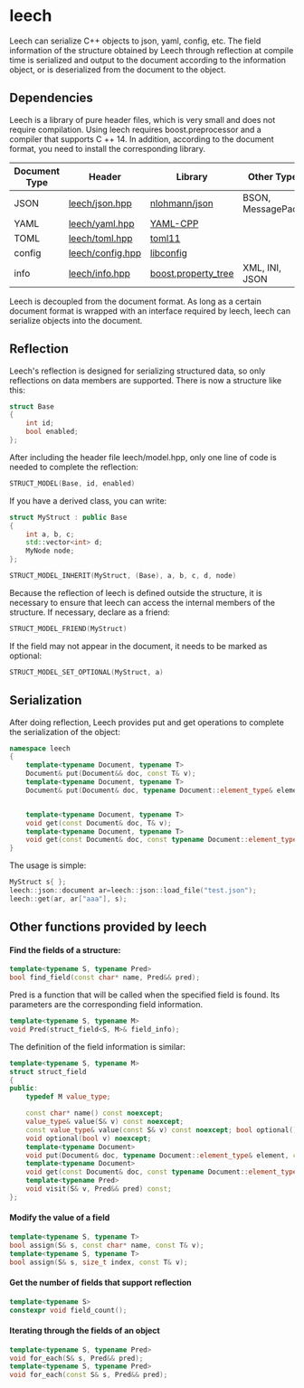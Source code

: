 # leech
Leech can serialize C++ objects to json, yaml, config, etc. The field information of the structure obtained by Leech through reflection at compile time is serialized and output to the document according to the information object, or is deserialized from the document to the object.

## Dependencies

Leech is a library of pure header files, which is very small and does not require compilation. Using leech requires boost.preprocessor and a compiler that supports C ++ 14. In addition, according to the document format, you need to install the corresponding library.

| Document Type | Header | Library | Other Type |
| ------- | ------ | ------ | ------ |
| JSON | [leech/json.hpp](https://github.com/znone/leech/blob/master/include/leech/json.hpp) | [nlohmann/json](https://github.com/nlohmann/json) | BSON, MessagePack
| YAML | [leech/yaml.hpp](https://github.com/znone/leech/blob/master/include/leech/yaml.hpp) | [YAML-CPP](https://github.com/jbeder/yaml-cpp) |
| TOML |  [leech/toml.hpp](https://github.com/znone/leech/blob/master/include/leech/toml.hpp) | [toml11](https://github.com/ToruNiina/toml11) |
| config |  [leech/config.hpp](https://github.com/znone/leech/blob/master/include/leech/config.hpp) | [libconfig](https://github.com/hyperrealm/libconfig) |
| info |  [leech/info.hpp](https://github.com/znone/leech/blob/master/include/leech/info.hpp) | [boost.property_tree](https://www.boost.org/doc/libs/release/libs/property_tree/) | XML, INI, JSON

Leech is decoupled from the document format. As long as a certain document format is wrapped with an interface required by leech, leech can serialize objects into the document.

## Reflection

Leech's reflection is designed for serializing structured data, so only reflections on data members are supported.
There is now a structure like this:

```C++
struct Base
{
	int id;
	bool enabled;
};
```
After including the header file leech/model.hpp, only one line of code is needed to complete the reflection:
```C++
STRUCT_MODEL(Base, id, enabled)
```
If you have a derived class, you can write:
```C++
struct MyStruct : public Base
{
	int a, b, c;
	std::vector<int> d;
	MyNode node;
};

STRUCT_MODEL_INHERIT(MyStruct, (Base), a, b, c, d, node)
```

Because the reflection of leech is defined outside the structure, it is necessary to ensure that leech can access the internal members of the structure. If necessary, declare as a friend:
```C++
STRUCT_MODEL_FRIEND(MyStruct)
```
If the field may not appear in the document, it needs to be marked as optional:
```C++
STRUCT_MODEL_SET_OPTIONAL(MyStruct, a)
```

## Serialization

After doing reflection, Leech provides put and get operations to complete the serialization of the object:
```C++
namespace leech
{
	template<typename Document, typename T>
	Document& put(Document&& doc, const T& v);
	template<typename Document, typename T>
	Document& put(Document& doc, typename Document::element_type& element, const T& v, const char* name = nullptr);


	template<typename Document, typename T>
	void get(const Document& doc, T& v);
	template<typename Document, typename T>
	void get(const Document& doc, const typename Document::element_type& element, T& v, const char* name = nullptr);
}
```
The usage is simple:
```C++
MyStruct s{ };
leech::json::document ar=leech::json::load_file("test.json");
leech::get(ar, ar["aaa"], s);
```

## Other functions provided by leech
#### Find the fields of a structure:
```C++
template<typename S, typename Pred>
bool find_field(const char* name, Pred&& pred);
```
Pred is a function that will be called when the specified field is found. Its parameters are the corresponding field information.
```C++
template<typename S, typename M>
void Pred(struct_field<S, M>& field_info);
```
The definition of the field information is similar:
```C++
template<typename S, typename M>
struct struct_field
{
public:
	typedef M value_type;

	const char* name() const noexcept;
	value_type& value(S& v) const noexcept;
	const value_type& value(const S& v) const noexcept; bool optional() const noexcept;
	void optional(bool v) noexcept;
	template<typename Document>
	void put(Document& doc, typename Document::element_type& element, const T& v) const;
	template<typename Document>
	void get(const Document& doc, const typename Document::element_type& element, S& v) const;
	template<typename Pred>
	void visit(S& v, Pred&& pred) const;
};

```
#### Modify the value of a field
```C++
template<typename S, typename T>
bool assign(S& s, const char* name, const T& v);
template<typename S, typename T>
bool assign(S& s, size_t index, const T& v);
```
#### Get the number of fields that support reflection
```C++
template<typename S>
constexpr void field_count();
```
#### Iterating through the fields of an object
```C++
template<typename S, typename Pred>
void for_each(S& s, Pred&& pred);
template<typename S, typename Pred>
void for_each(const S& s, Pred&& pred);
```